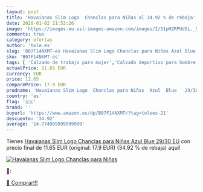```yaml
---
layout: post
title: 'Havaianas Slim Logo  Chanclas para Niñas al 34.92 % de rebaja'
date: 2020-01-02 21:53:26
image: 'https://images-eu.ssl-images-amazon.com/images/I/51pH2RPUdSL._SL400_.jpg'
comments: true
category: ofertas
author: 'tole.es'
slug: 'B07F14NXMT-es Havaianas Slim Logo Chanclas para Niñas Azul Blue 29/30 EU'
sku: 'B07F14NXMT-es'
tags: [ 'Calzado de trabajo para mujer','Calzado deportivo para hombre','Calzado sanitario y de hostelería para mujer','Chanclas y sandalias de piscina para hombre','Sandalias y chanclas para niña','Zapatillas y calzado deportivo para hombre','Zapatos','Zapatos para hombre','Zapatos para mujer','Zapatos para niñas pequeñas','Zapatos y complementos','Zuecos sanitarios y de hostelería para mujer','Zuecos y mules para hombre','chanclas', ]
actualPrice: 11.65 EUR
currency: EUR
price: 11.65
comparePrice: 17.9 EUR
prodname: 'Havaianas Slim Logo  Chanclas para Niñas  Azul  Blue   29/30 EU'
country: 'es'
flag: '🇪🇸'
brand: ''
buyurl: 'https://www.amazon.es/dp/B07F14NXMT/?tag=tolees-21'
descuento: '34.92'
average: '14.774999999999999'
---
```


Tienes [Havaianas Slim Logo  Chanclas para Niñas  Azul  Blue   29/30 EU](https://www.amazon.es/dp/B07F14NXMT/?tag=tolees-21) con precio final de  11.65 EUR (original: 17.9 EUR) (34.92 %  de rebaja) aqui!

[![Havaianas Slim Logo  Chanclas para Niñas](https://images-eu.ssl-images-amazon.com/images/I/51pH2RPUdSL._SL400_.jpg)](https://www.amazon.es/dp/B07F14NXMT/?tag=tolees-21)

🔎:


[🛒 Comprar!!!](https://www.amazon.es/dp/B07F14NXMT/?tag=tolees-21)
